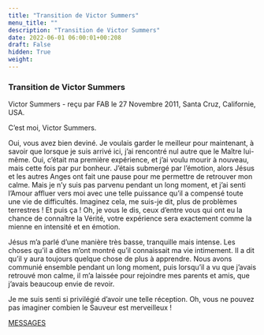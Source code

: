 ```yaml
---
title: "Transition de Victor Summers"
menu_title: ""
description: "Transition de Victor Summers"
date: 2022-06-01 06:00:01+00:208
draft: False
hidden: True
weight:
---
```

### Transition de Victor Summers

Victor Summers - reçu par FAB le 27 Novembre 2011, Santa Cruz, Californie, USA.

C’est moi, Victor Summers.

Oui, vous avez bien deviné. Je voulais garder le meilleur pour maintenant, à savoir que lorsque je suis arrivé ici, j’ai rencontré nul autre que le Maître lui-même. Oui, c’était ma première expérience, et j’ai voulu mourir à nouveau, mais cette fois par pur bonheur. J’étais submergé par l’émotion, alors Jésus et les autres Anges ont fait une pause pour me permettre de retrouver mon calme. Mais je n’y suis pas parvenu pendant un long moment, et j’ai senti l’Amour affluer vers moi avec une telle puissance qu’il a compensé toute une vie de difficultés. Imaginez cela, me suis-je dit, plus de problèmes terrestres ! Et puis ça ! Oh, je vous le dis, ceux d’entre vous qui ont eu la chance de connaître la Vérité, votre expérience sera exactement comme la mienne en intensité et en émotion.

Jésus m’a parlé d’une manière très basse, tranquille mais intense. Les choses qu’il a dites m’ont montré qu’il connaissait ma vie intimement. Il a dit qu’il y aura toujours quelque chose de plus à apprendre. Nous avons communié ensemble pendant un long moment, puis lorsqu’il a vu que j’avais retrouvé mon calme, il m’a laissée pour rejoindre mes parents et amis, que j’avais beaucoup envie de revoir.

Je me suis senti si privilégié d’avoir une telle réception. Oh, vous ne pouvez pas imaginer combien le Sauveur est merveilleux !

[MESSAGES](fr-contemporary-messages/fr-contemporary-messages-by-date-order/fr-contemporary-messages-2011/)